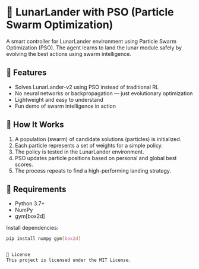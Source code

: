 # 🚀 LunarLander with PSO (Particle Swarm Optimization)

A smart controller for LunarLander environment using Particle Swarm Optimization (PSO). The agent learns to land the lunar module safely by evolving the best actions using swarm intelligence.

## 🎯 Features

- Solves LunarLander-v2 using PSO instead of traditional RL
- No neural networks or backpropagation — just evolutionary optimization
- Lightweight and easy to understand
- Fun demo of swarm intelligence in action

## 🧠 How It Works

1. A population (swarm) of candidate solutions (particles) is initialized.
2. Each particle represents a set of weights for a simple policy.
3. The policy is tested in the LunarLander environment.
4. PSO updates particle positions based on personal and global best scores.
5. The process repeats to find a high-performing landing strategy.

## 🔧 Requirements

- Python 3.7+
- NumPy
- gym[box2d]

Install dependencies:
```bash
pip install numpy gym[box2d]


📄 License
This project is licensed under the MIT License.
